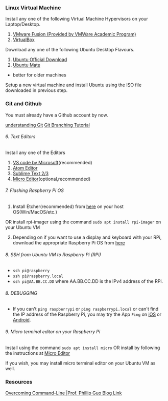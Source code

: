 ### Linux Virtual Machine

Install any one of the following Virtual Machine Hypervisors on your Laptop/Desktop.

1. [VMware Fusion (Provided by VMWare Academic Program)](https://viterbiit.usc.edu/services/hardware-software/vmware-academic-program/)
2. [VirtualBox](https://www.virtualbox.org/wiki/Downloads)

Download any one of the following Ubuntu Desktop Flavours. 
1. [Ubuntu Official Download](https://ubuntu.com/download/desktop#download)
2. [Ubuntu Mate](https://ubuntu-mate.org/download/)
  - better for older machines

Setup a new virtual machine and install Ubuntu using the ISO file downloaded in previous step.

### Git and Github

You must already have a Github account by now.

[understanding Git](https://hackernoon.com/understanding-git-fcffd87c15a3)
[Git Branching Tutorial](https://learngitbranching.js.org/)

###### 6. Text Editors 

Install any one of the Editors 
1. [VS code by Microsoft](https://code.visualstudio.com/)(recommended)
2. [Atom Editor](https://atom.io/)
3. [Sublime Text 2/3](https://www.sublimetext.com/)
4. [Micro Editor](https://micro-editor.github.io)(optional,recommended)
 
###### 7. Flashing Raspberry Pi OS

1. Install Etcher(recommended) from [here](https://www.balena.io/etcher/) on
your host OS(Win/MacOS/etc.)

OR install rpi-imager using the
 command `sudo apt install rpi-imager` on your Ubuntu VM

2. Depending on if you want to use a display and keyboard with your RPi,
 download the appropriate Raspberry Pi OS from [here](https://www.raspberrypi.org/software/operating-systems/#raspberry-pi-os-32-bit)
  


###### 8. SSH from Ubuntu VM to Raspberry Pi (RPi)
- `ssh pi@raspberry`
- `ssh pi@raspberry.local`
- `ssh pi@AA.BB.CC.DD` where AA.BB.CC.DD is the IPv4 address of the RPi.


###### 8. DEBUGGING
- If you can't `ping raspberrypi` or `ping raspberrypi.local` or can't find the IP address of the Raspberry Pi, you may try the App `Fing` on [iOS](https://apps.apple.com/us/app/fing-network-scanner/id430921107) or [Android](https://play.google.com/store/apps/details?id=com.overlook.android.fing&hl=en_US&gl=US).


###### 9. Micro terminal editor on your Raspberry Pi

Install using the command `sudo apt install micro` OR
install by following the instructions at [Micro Editor](https://micro-editor.github.io/)

If you wish, you may install micro terminal editor on your Ubuntu VM as well. 

### Resources
[Overcoming Command-Line |Prof. Phillip Guo Blog Link](https://pg.ucsd.edu/command-line-bullshittery.htm)


